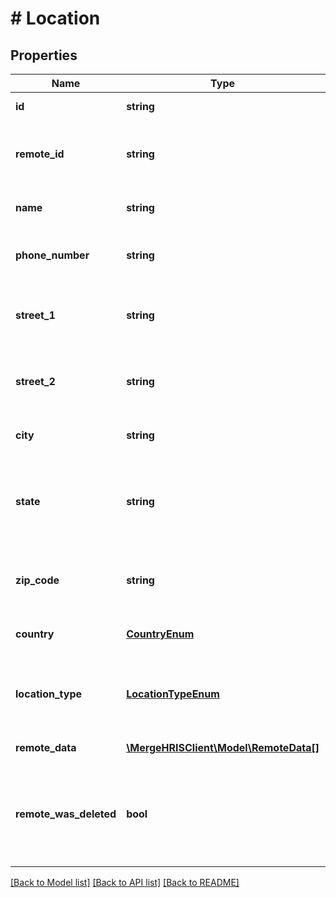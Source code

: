 # # Location

## Properties

Name | Type | Description | Notes
------------ | ------------- | ------------- | -------------
**id** | **string** |  | [optional] [readonly]
**remote_id** | **string** | The third-party API ID of the matching object. | [optional]
**name** | **string** | The location&#39;s name. | [optional]
**phone_number** | **string** | The location&#39;s phone number. | [optional]
**street_1** | **string** | Line 1 of the location&#39;s street address. | [optional]
**street_2** | **string** | Line 2 of the location&#39;s street address. | [optional]
**city** | **string** | The location&#39;s city. | [optional]
**state** | **string** | The location&#39;s state. Represents a region if outside of the US. | [optional]
**zip_code** | **string** | The location&#39;s zip code or postal code. | [optional]
**country** | [**CountryEnum**](CountryEnum.md) | The location&#39;s country. | [optional]
**location_type** | [**LocationTypeEnum**](LocationTypeEnum.md) | The location&#39;s type. Can be either WORK or HOME | [optional]
**remote_data** | [**\MergeHRISClient\Model\RemoteData[]**](RemoteData.md) |  | [optional] [readonly]
**remote_was_deleted** | **bool** | Indicates whether or not this object has been deleted by third party webhooks. | [optional] [readonly]

[[Back to Model list]](../../README.md#models) [[Back to API list]](../../README.md#endpoints) [[Back to README]](../../README.md)
